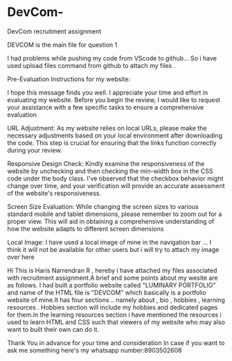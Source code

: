 # DevCom-
DevCom recruitment assignment

DEVCOM is the main file for question 1

I had problems while pushing my code from VScode to github... So i have used upload files command from github to attach my files .


Pre-Evaluation Instructions for my website:

I hope this message finds you well. I appreciate your time and effort in evaluating my website. Before you begin the review, I would like to request your assistance with a few specific tasks to ensure a comprehensive evaluation


URL Adjustment:
As my website relies on local URLs, please make the necessary adjustments based on your local environment after downloading the code. This step is crucial for ensuring that the links function correctly during your review.


Responsive Design Check:
Kindly examine the responsiveness of the website by unchecking and then checking the min-width box in the CSS code under the body class. I've observed that the checkbox behavior might change over time, and your verification will provide an accurate assessment of the website's responsiveness.


Screen Size Evaluation:
While changing the screen sizes to various standard mobile and tablet dimensions, please remember to zoom out for a proper view. This will aid in obtaining a comprehensive understanding of how the website adapts to different screen dimensions


Local Image:
I have used a local image of mine in the navigation bar ... I think it will not be available for other users but i will try to attach my image over here


Hi This is Haris Narrendran R , hereby i have attached my files associated with recruitment assignment.A brief and some points about my wesite are as follows.
I had built a portfolio website called "LUMINARY PORTFOLIO" and name of the HTML file is "DEVCOM" which basically is a portfolio website of mine.It has four sections .. namely about , bio , hobbies , learning resources . Hobbies section will include my hobbies and dedicated pages for them.in the learning resources section i have mentioned the resources i used to learn HTML and CSS such that viewers of my website who may also want to built their own can do it. 


Thank You in advance for your time and consideration
In case if you want to ask me something here's my whatsapp number:8903502608
